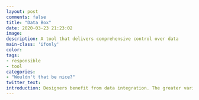 ```yaml
---
layout: post
comments: false
title: "Data Box"
date: 2020-03-23 21:23:02
image: 
description: A tool that delivers comprehensive control over data
main-class: 'ifonly'
color:
tags:
- responsible
- tool
categories:
- "Wouldn't that be nice?"
twitter_text:
introduction: Designers benefit from data integration. The greater variety of data, the better to draw rich views on (potential) users and their behaviours. Although designer intentions might be good, data subjects are often left unaware of data collection and use, without ability to choose or unable to appreciate values and risks. Data Box is a dashboard for data subjects to keep track of what data is collected about them, what is done with their data and what can be done with their data. It allows them to keep control over their data.
---
```

